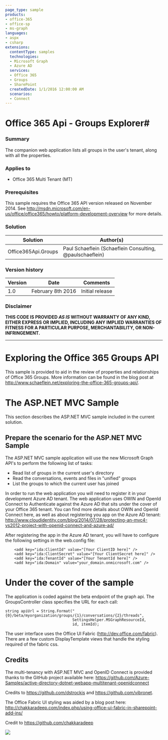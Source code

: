 ```yaml
---
page_type: sample
products:
- office-365
- office-sp
- ms-graph
languages:
- aspx
- csharp
extensions:
  contentType: samples
  technologies:
  - Microsoft Graph
  - Azure AD
  services:
  - Office 365
  - Groups
  - SharePoint
  createdDate: 1/1/2016 12:00:00 AM
  scenarios:
  - Connect
---
```

# Office 365 Api - Groups Explorer#

### Summary ###
The companion web application lists all groups in the user's tenant, along with all the properties.

### Applies to ###
-  Office 365 Multi Tenant (MT)

### Prerequisites ###
This sample requires the Office 365 API version released on November 2014. See http://msdn.microsoft.com/en-us/office/office365/howto/platform-development-overview for more details.

### Solution ###
Solution | Author(s)
---------|----------
Office365Api.Groups | Paul Schaeflein (Schaeflein Consulting, @paulschaeflein)

### Version history ###
Version  | Date | Comments
---------| -----| --------
1.0  | February 8th 2016 | Initial release

### Disclaimer ###
**THIS CODE IS PROVIDED *AS IS* WITHOUT WARRANTY OF ANY KIND, EITHER EXPRESS OR IMPLIED, INCLUDING ANY IMPLIED WARRANTIES OF FITNESS FOR A PARTICULAR PURPOSE, MERCHANTABILITY, OR NON-INFRINGEMENT.**


----------

# Exploring the Office 365 Groups API #
This sample is provided to aid in the review of properties and relationships of Office 365 Groups.
More information can be found in the blog post at http://www.schaeflein.net/exploring-the-office-365-groups-api/.



# The ASP.NET MVC Sample #
This section describes the ASP.NET MVC sample included in the current solution.

## Prepare the scenario for the ASP.NET MVC Sample ##
The ASP.NET MVC sample application will use the new Microsoft Graph API's to perform the following list of tasks:

-  Read list of groups in the current user's directory
-  Read the conversations, events and files in "unified" groups
-  List the groups to which the current user has joined

In order to run the web application you will need to register it in your development Azure AD tenant.
The web application uses OWIN and OpenId Connect to Authenticate against the Azure AD that sits under the cover of your Office 365 tenant.
You can find more details about OWIN and OpenId Connect here, as well as about registering you app on the Azure AD tenant: http://www.cloudidentity.com/blog/2014/07/28/protecting-an-mvc4-vs2012-project-with-openid-connect-and-azure-ad/ 

After registering the app in the Azure AD tenant, you will have to configure the following settings in the web.config file:

		<add key="ida:ClientId" value="[Your ClientID here]" />
		<add key="ida:ClientSecret" value="[Your ClientSecret here]" />
		<add key="ida:TenantId" value="[Your TenantId here]" />
		<add key="ida:Domain" value="your_domain.onmicrosoft.com" />

# Under the cover of the sample #
The application is coded against the beta endpoint of the graph api. The GroupsController class specifies the URL for each call:

```
string apiUrl = String.Format("{0}/beta/myorganization/groups/{1}/conversations/{2}/threads", 
                              SettingsHelper.MSGraphResourceId, 
                              id, itemId);
```

The user interface uses the Office UI Fabric (http://dev.office.com/fabric). There are a few custom DisplayTemplate views that handle the styling required of the fabric css.

## Credits ##
The multi-tenancy with ASP.NET MVC and OpenID Connect is provided thanks to the GitHub project available here:
https://github.com/Azure-Samples/active-directory-dotnet-webapp-multitenant-openidconnect

Credits to https://github.com/dstrockis and https://github.com/vibronet.

The Office Fabric UI styling was aided by a blog post here: http://chakkaradeep.com/index.php/using-office-ui-fabric-in-sharepoint-add-ins/

Credit to https://github.com/chakkaradeep

<img src="https://telemetry.sharepointpnp.com/pnp/samples/MicrosoftGraph.Office365.GroupsExplorer" />